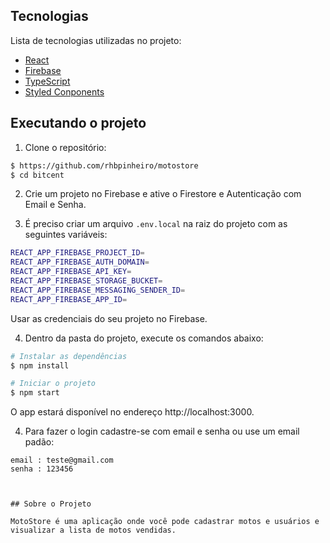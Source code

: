 ## Tecnologias

Lista de tecnologias utilizadas no projeto:

- [React](https://reactjs.org)
- [Firebase](https://firebase.google.com/)
- [TypeScript](https://www.typescriptlang.org/)
- [Styled Conponents](https://styled-components.com/)

## Executando o projeto

1. Clone o repositório:

```bash
$ https://github.com/rhbpinheiro/motostore
$ cd bitcent
```

2. Crie um projeto no Firebase e ative o Firestore e Autenticação com Email e Senha.


3. É preciso criar um arquivo `.env.local` na raiz do projeto com as seguintes variáveis:

```bash
REACT_APP_FIREBASE_PROJECT_ID=
REACT_APP_FIREBASE_AUTH_DOMAIN=
REACT_APP_FIREBASE_API_KEY=
REACT_APP_FIREBASE_STORAGE_BUCKET=
REACT_APP_FIREBASE_MESSAGING_SENDER_ID=
REACT_APP_FIREBASE_APP_ID=
```
Usar as credenciais do seu projeto no Firebase.

4. Dentro da pasta do projeto, execute os comandos abaixo:

```bash
# Instalar as dependências
$ npm install

# Iniciar o projeto
$ npm start
```
O app estará disponível no endereço http://localhost:3000.

4. Para fazer o login cadastre-se com email e senha ou use um email padão:

````
email : teste@gmail.com
senha : 123456



## Sobre o Projeto

MotoStore é uma aplicação onde você pode cadastrar motos e usuários e visualizar a lista de motos vendidas.